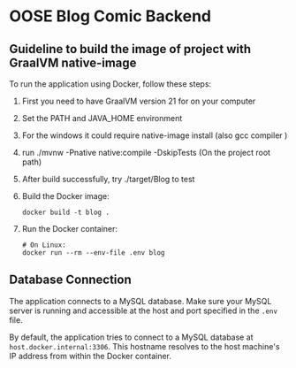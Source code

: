# OOSE Blog Comic Backend

## Guideline to build the image of project with GraalVM native-image

To run the application using Docker, follow these steps:
1. First you need to have GraalVM version 21 for on your computer
2. Set the PATH and JAVA_HOME environment
3. For the windows it could require native-image install (also gcc compiler )
4. run ./mvnw -Pnative native:compile -DskipTests (On the project root path)
5. After build successfully, try ./target/Blog to test
6. Build the Docker image:
   ```
   docker build -t blog .
   ```

7. Run the Docker container:
   ```
   # On Linux:
   docker run --rm --env-file .env blog
   ```
## Database Connection



The application connects to a MySQL database. Make sure your MySQL server is running and accessible at the host and port specified in the `.env` file.

By default, the application tries to connect to a MySQL database at `host.docker.internal:3306`. This hostname resolves to the host machine's IP address from within the Docker container.